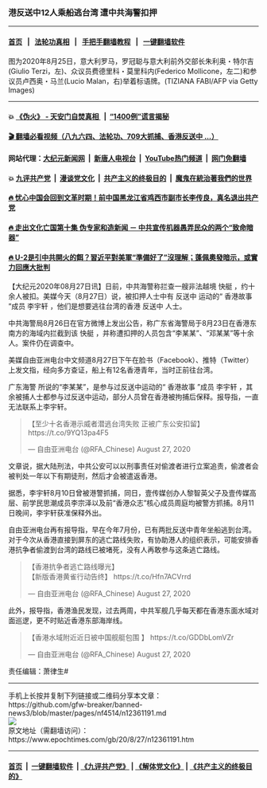 ### 港反送中12人乘船逃台湾 遭中共海警扣押
------------------------

#### [首页](https://github.com/gfw-breaker/banned-news3/blob/master/README.md) &nbsp;&nbsp;|&nbsp;&nbsp; [法轮功真相](https://github.com/begood0513/basic/blob/master/README.md)  &nbsp;&nbsp;|&nbsp;&nbsp; [手把手翻墙教程](https://github.com/gfw-breaker/guides/wiki)  &nbsp;&nbsp;|&nbsp;&nbsp; [一键翻墙软件](https://github.com/gfw-breaker/nogfw/blob/master/README.md)  



<div><img alt="" class="attachment-djy_600_400 size-djy_600_400 wp-post-image" src="https://i.epochtimes.com/assets/uploads/2020/08/GettyImages-1228192688-600x400.jpg"/>
<div class="caption">
 图为2020年8月25日，意大利罗马，罗冠聪与意大利前外交部长朱利奥・特尔吉(Giulio Terzi，左)、众议员费德里科・莫里科内(Federico Mollicone，左二)和参议员卢西奥・马兰(Lucio Malan，右)举着标语牌。(TIZIANA FABI/AFP via Getty Images)
</div></div><hr/>

#### 💥 [《伪火》 - 天安门自焚真相 ](http://141.164.51.119:10000/videos/blog/weihuo.html)&nbsp; |&nbsp; [“1400例”谎言揭秘  ](http://141.164.51.119:10000/videos/blog/jiexi1400.html)

#### [ 🎬  翻墙必看视频（八九六四、法轮功、709大抓捕、香港反送中 ...）](https://github.com/gfw-breaker/links/blob/master/banned.md)

#### 网站代理：[大纪元新闻网](http://167.172.10.89:10080/gb/) &nbsp;|&nbsp; [新唐人电视台](http://167.172.10.89:8808/gb/)  &nbsp;|&nbsp; [YouTube热门频道](http://158.247.203.241/youtube.html) &nbsp;|&nbsp; [网门免翻墙](http://158.247.203.241:11000/show.aspx?name=ogHome)

#### 💥 [九评共产党](http://141.164.51.119:10000/videos/res/jiuping/)&nbsp; |&nbsp; [漫谈党文化](http://141.164.51.119:10000/videos/res/mtdwh/)&nbsp; |&nbsp; [共产主义的终极目的](http://141.164.51.119:10000/videos/res/zjmd/)&nbsp; |&nbsp; [魔鬼在統治著我們的世界](http://141.164.51.119:10000/videos/res/TheSpecter/)  

#### [ 🔥  忧心中国会回到文革时期！前中国黑龙江省鸡西市副市长李传良，真名退出共产党](http://141.164.51.119:10000/videos/news/quit01.html)

#### [ 🔥  走出文化亡国第十集 伪专家和造新闻 － 中共宣传机器愚弄民众的两个“致命暗器”](http://141.164.51.119:10000/videos/news/../res/zcwhwg/index.html)

#### [ 🔥  U-2是引中共開火的餌？習近平對美軍“準備好了”沒理解；蓬佩奧發暗示，或實力回應大批判](http://141.164.51.119:10000/videos/news/wenzhao01.html)

<div><p>
 【大纪元2020年08月27日讯】日前，中共海警称拦查一艘非法越境
 <ok href="https://www.epochtimes.com/gb/tag/%E5%BF%AB%E8%89%87.html">
  快艇
 </ok>
 ，约十余人被扣。美媒今天（8月27日）说，被扣押人士中有
 <ok href="https://www.epochtimes.com/gb/tag/%E5%8F%8D%E9%80%81%E4%B8%AD.html">
  反送中
 </ok>
 运动的“
 <ok href="https://www.epochtimes.com/gb/tag/%E9%A6%99%E6%B8%AF%E6%95%85%E4%BA%8B.html">
  香港故事
 </ok>
 ”成员
 <ok href="https://www.epochtimes.com/gb/tag/%E6%9D%8E%E5%AE%87%E8%BD%A9.html">
  李宇轩
 </ok>
 ，他们是想要逃往台湾的香港
 <ok href="https://www.epochtimes.com/gb/tag/%E5%8F%8D%E9%80%81%E4%B8%AD.html">
  反送中
 </ok>
 人士。
</p>
<p>
 中共海警局8月26日在官方微博上发出公告，称广东省海警局于8月23日在香港东南方的海域内拦截到该
 <ok href="https://www.epochtimes.com/gb/tag/%E5%BF%AB%E8%89%87.html">
  快艇
 </ok>
 ，并称遭扣押的人员包含“李某某”、“邓某某”等十余人。案件仍在调查中。
</p>
<p>
 美媒自由亚洲电台中文频道8月27日下午在脸书（Facebook）、推特（Twitter）上发文指，经向多方查证，船上有12名香港青年，当时正前往台湾。
</p>
<p>
 <ok href="https://www.epochtimes.com/gb/tag/%E5%B9%BF%E4%B8%9C%E6%B5%B7%E8%AD%A6.html">
  广东海警
 </ok>
 所说的“李某某”，是参与过反送中运动的“
 <ok href="https://www.epochtimes.com/gb/tag/%E9%A6%99%E6%B8%AF%E6%95%85%E4%BA%8B.html">
  香港故事
 </ok>
 ”成员
 <ok href="https://www.epochtimes.com/gb/tag/%E6%9D%8E%E5%AE%87%E8%BD%A9.html">
  李宇轩
 </ok>
 ，其余被捕人士都参与过反送中运动，部分人员曾在香港被拘捕后保释。报导指，一直无法联系上李宇轩。
</p>
<p>
</p>
<blockquote class="twitter-tweet">
 <p dir="ltr" lang="zh">
  【至少十名香港示威者潜逃台湾失败 正被广东公安扣留】
  <ok href="https://t.co/9YQ13pa4F5">
   https://t.co/9YQ13pa4F5
  </ok>
 </p>
 <p>
  — 自由亚洲电台 (@RFA_Chinese)
  <ok href="https://twitter.com/RFA_Chinese/status/1298855744503050240?ref_src=twsrc%5Etfw">
   August 27, 2020
  </ok>
 </p>
</blockquote>
<p>
 <p>
  文章说，据大陆刑法，中共公安可以以刑事责任对偷渡者进行立案追责，偷渡者会被判处一年以下有期徒刑，然后才会被遣返香港。
 </p>
 <p>
  据悉，李宇轩8月10日曾被港警抓捕，同日，壹传媒创办人黎智英父子及壹传媒高层、前学民思潮成员李宗泽以及前“香港众志”核心成员周庭均被警方抓捕。8月11日晚间，李宇轩获准保释外出。
 </p>
 <p>
  自由亚洲电台再有报导指，早在今年7月份，已有两批反送中青年坐船逃到台湾。对于今次从香港直接到屏东的逃亡路线失败，有协助港人的组织表示，可能安排香港抗争者偷渡到台湾的路线已被堵死，没有人再敢参与这条逃亡路线。
 </p>
 <p>
 </p>
 <blockquote class="twitter-tweet">
  <p dir="ltr" lang="zh">
   【香港抗争者逃亡路线曝光】
   <br/>
   【新版香港黄雀行动告终】
   <ok href="https://t.co/Hfn7ACVrrd">
    https://t.co/Hfn7ACVrrd
   </ok>
  </p>
  <p>
   — 自由亚洲电台 (@RFA_Chinese)
   <ok href="https://twitter.com/RFA_Chinese/status/1298913089367113728?ref_src=twsrc%5Etfw">
    August 27, 2020
   </ok>
  </p>
 </blockquote>
 <p>
  <p>
   此外，报导指，香港渔民发现，过去两周，中共军舰几乎每天都在香港东面水域对面巡逻，更不时贴近香港东部海岸线。
  </p>
  <p>
  </p>
  <blockquote class="twitter-tweet">
   <p dir="ltr" lang="zh">
    【香港水域附近近日被中国舰艇包围 】
    <ok href="https://t.co/GDDbLomVZr">
     https://t.co/GDDbLomVZr
    </ok>
   </p>
   <p>
    — 自由亚洲电台 (@RFA_Chinese)
    <ok href="https://twitter.com/RFA_Chinese/status/1298944556398833664?ref_src=twsrc%5Etfw">
     August 27, 2020
    </ok>
   </p>
  </blockquote>
  <p>
   <p>
   </p>
   <p>
    责任编辑：萧律生#
   </p>
  </p>
 </p>
</p></div>
<hr/>
手机上长按并复制下列链接或二维码分享本文章：<br/>
https://github.com/gfw-breaker/banned-news3/blob/master/pages/nf4514/n12361191.md <br/>
<a href='https://github.com/gfw-breaker/banned-news3/blob/master/pages/nf4514/n12361191.md'><img src='https://github.com/gfw-breaker/banned-news3/blob/master/pages/nf4514/n12361191.md.png'/></a> <br/>
原文地址（需翻墙访问）：https://www.epochtimes.com/gb/20/8/27/n12361191.htm


------------------------
#### [首页](https://github.com/gfw-breaker/banned-news3/blob/master/README.md) &nbsp;|&nbsp; [一键翻墙软件](https://github.com/gfw-breaker/nogfw/blob/master/README.md) &nbsp;| [《九评共产党》](https://github.com/gfw-breaker/9ping.md/blob/master/README.md#九评之一评共产党是什么) | [《解体党文化》](https://github.com/gfw-breaker/jtdwh.md/blob/master/README.md) | [《共产主义的终极目的》](https://github.com/gfw-breaker/gczydzjmd.md/blob/master/README.md)


<img src='http://gfw-breaker.win/banned-news3/pages/nf4514/n12361191.md' width='0px' height='0px'/>